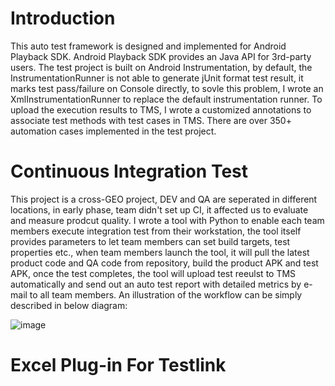 # Introduction
This auto test framework is designed and implemented for Android Playback SDK. Android Playback SDK provides an Java API for 3rd-party users. The test project is built on Android Instrumentation, by default, the InstrumentationRunner is not able to generate jUnit format test result, it marks test pass/failure on Console directly, to sovle this problem, I wrote an XmlInstrumentationRunner to replace the default instrumentation runner. To upload the execution results to TMS, I wrote a customized annotations to associate test methods with test cases in TMS. There are over 350+ automation cases implemented in the test project. 

# Continuous Integration Test
This project is a cross-GEO project, DEV and QA are seperated in different locations, in early phase, team didn't set up CI, it affected us to evaluate and measure prodcut quality. I wrote a tool with Python to enable each team members execute integration test from their workstation, the tool itself provides parameters to let team members can set build targets, test properties etc., when team members launch the tool, it will pull the latest product code and QA code from repository, build the product APK and test APK, once the test completes, the tool will upload test reeulst to TMS automatically and send out an auto test report with detailed metrics by e-mail to all team members. An illustration of the workflow can be simply described in below diagram:

![image](https://github.com/holphi/AndroidPlaybackSDK_QA/blob/master/resources/CI.jpg)

# Excel Plug-in For Testlink

